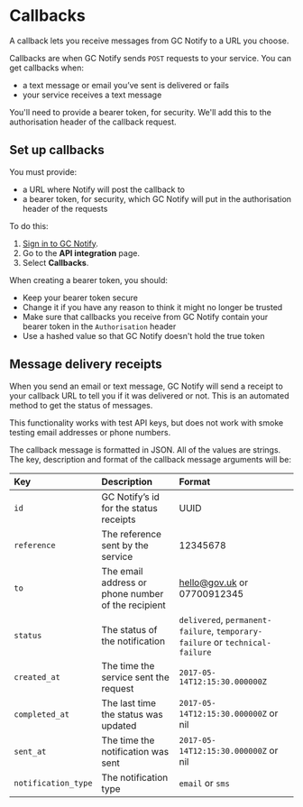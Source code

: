 # Callbacks

A callback lets you receive messages from GC Notify to a URL you choose. 

Callbacks are when GC Notify sends `POST` requests to your service. You can get callbacks when:

- a text message or email you’ve sent is delivered or fails
- your service receives a text message

You'll need to provide a bearer token, for security. We'll add this to the authorisation header of the callback request.

## Set up callbacks

You must provide:

- a URL where Notify will post the callback to
- a bearer token, for security, which GC Notify will put in the authorisation header of the requests

To do this:

1. [Sign in to GC Notify](https://notification.canada.ca/sign-in).
1. Go to the __API integration__ page.
1. Select __Callbacks__.

When creating a bearer token, you should:

- Keep your bearer token secure
- Change it if you have any reason to think it might no longer be trusted
- Make sure that callbacks you receive from GC Notify contain your bearer token in the `Authorisation` header
- Use a hashed value so that GC Notify doesn't hold the true token

## Message delivery receipts

When you send an email or text message, GC Notify will send a receipt to your callback URL to tell you if it was delivered or not. This is an automated method to get the status of messages.

This functionality works with test API keys, but does not work with smoke testing email addresses or phone numbers.

The callback message is formatted in JSON. All of the values are strings. The key, description and format of the callback message arguments will be:

|Key | Description | Format|
|:---|:---|:---|
|`id` | GC Notify’s id for the status receipts | UUID|
|`reference` | The reference sent by the service | 12345678|
|`to` | The email address or phone number of the recipient | hello@gov.uk or 07700912345|
|`status` | The status of the notification | `delivered`, `permanent-failure`, `temporary-failure` or `technical-failure`|
|`created_at` | The time the service sent the request | `2017-05-14T12:15:30.000000Z`|
|`completed_at` | The last time the status was updated | `2017-05-14T12:15:30.000000Z` or nil|
|`sent_at` | The time the notification was sent | `2017-05-14T12:15:30.000000Z` or nil|
|`notification_type` | The notification type | `email` or `sms`|
